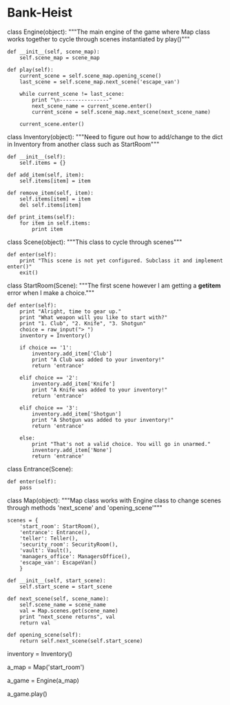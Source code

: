 # Bank-Heist

class Engine(object):
	"""The main engine of the game where Map class works together to cycle through scenes instantiated by play()"""
	
	def __init__(self, scene_map):
		self.scene_map = scene_map
		
	def play(self):
		current_scene = self.scene_map.opening_scene()
		last_scene = self.scene_map.next_scene('escape_van')
		
		while current_scene != last_scene:
			print "\n----------------"
			next_scene_name = current_scene.enter()
			current_scene = self.scene_map.next_scene(next_scene_name)
			
		current_scene.enter()


class Inventory(object): 
"""Need to figure out how to add/change to the dict in Inventory from another class such as StartRoom"""
	
	def __init__(self):
		self.items = {}
	
	def add_item(self, item):
		self.items[item] = item
			
	def remove_item(self, item):
		self.items[item] = item
		del self.items[item]
		
	def print_items(self):
		for item in self.items:
			print item		


class Scene(object): 
	"""This class to cycle through scenes"""	
	
	def enter(self):
		print "This scene is not yet configured. Subclass it and implement enter()"
		exit()


class StartRoom(Scene):
	"""The first scene however I am getting a __getitem__ error when I make a choice."""

	def enter(self):
		print "Alright, time to gear up."
		print "What weapon will you like to start with?"
		print "1. Club", "2. Knife", "3. Shotgun"
		choice = raw_input("> ")
		inventory = Inventory()
		
		if choice == '1':
			inventory.add_item['Club']
			print "A Club was added to your inventory!"
			return 'entrance'
	
		elif choice == '2':
			inventory.add_item['Knife']
			print "A Knife was added to your inventory!"
			return 'entrance'
	
		elif choice == '3':
			inventory.add_item['Shotgun']
			print "A Shotgun was added to your inventory!"
			return 'entrance'
			
		else:
			print "That's not a valid choice. You will go in unarmed."
			inventory.add_item['None']
			return 'entrance'

class Entrance(Scene):
	
	def enter(self):
		pass
			
class Map(object):
	"""Map class works with Engine class to change scenes through methods 'next_scene' and 'opening_scene'"""

	scenes = {
	    'start_room': StartRoom(),
	    'entrance': Entrance(),
	    'teller': Teller(),
	    'security_room': SecurityRoom(),
	    'vault': Vault(),
	    'managers_office': ManagersOffice(),
	    'escape_van': EscapeVan()
	    }

	def __init__(self, start_scene):
		self.start_scene = start_scene
	
	def next_scene(self, scene_name):
		self.scene_name = scene_name
		val = Map.scenes.get(scene_name)
		print "next_scene returns", val
		return val
		
	def opening_scene(self):
		return self.next_scene(self.start_scene)
		
		
inventory = Inventory()

a_map = Map('start_room')

a_game = Engine(a_map)

a_game.play()
